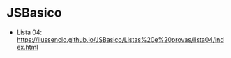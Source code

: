 # JSBasico

- Lista 04:
https://ilussencio.github.io/JSBasico/Listas%20e%20provas/lista04/index.html